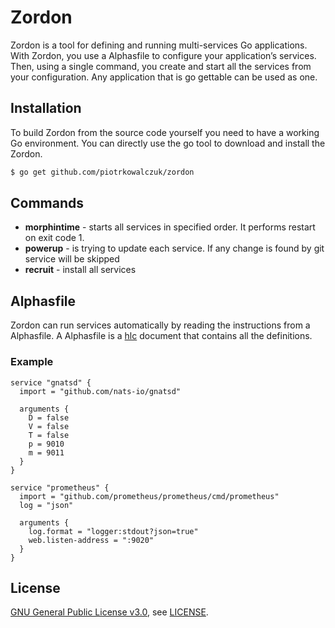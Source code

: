 # Zordon
Zordon is a tool for defining and running multi-services Go applications.
With Zordon, you use a Alphasfile to configure your application’s services.
Then, using a single command, you create and start all the services from your configuration.
Any application that is go gettable can be used as one.

## Installation
To build Zordon from the source code yourself you need to have a working Go environment.
You can directly use the go tool to download and install the Zordon.

```bash
$ go get github.com/piotrkowalczuk/zordon
```


## Commands

* **morphintime** - starts all services in specified order. It performs restart on exit code 1.
* **powerup** - is trying to update each service. If any change is found by git service will be skipped
* **recruit** - install all services

## Alphasfile
Zordon can run services automatically by reading the instructions from a Alphasfile.
A Alphasfile is a [hlc](https://github.com/hashicorp/hcl) document that contains all the definitions.

### Example

```hlc
service "gnatsd" {
  import = "github.com/nats-io/gnatsd"

  arguments {
    D = false
    V = false
    T = false
    p = 9010
    m = 9011
  }
}

service "prometheus" {
  import = "github.com/prometheus/prometheus/cmd/prometheus"
  log = "json"

  arguments {
    log.format = "logger:stdout?json=true"
    web.listen-address = ":9020"
  }
}

```

## License

[GNU General Public License v3.0](https://www.gnu.org/licenses/gpl.txt), see [LICENSE](LICENSE).